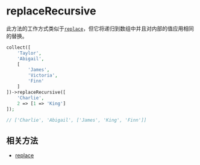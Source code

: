 # replaceRecursive

此方法的工作方式类似于[`replace`](replace.md)，但它将递归到数组中并且对内部的值应用相同的替换。

```php
collect([
    'Taylor',
    'Abigail',
    [
        'James',
        'Victoria',
        'Finn'
    ]
])->replaceRecursive([
    'Charlie',
    2 => [1 => 'King']
]);
 
// ['Charlie', 'Abigail', ['James', 'King', 'Finn']]
```

## 相关方法

- [replace](replace.md)